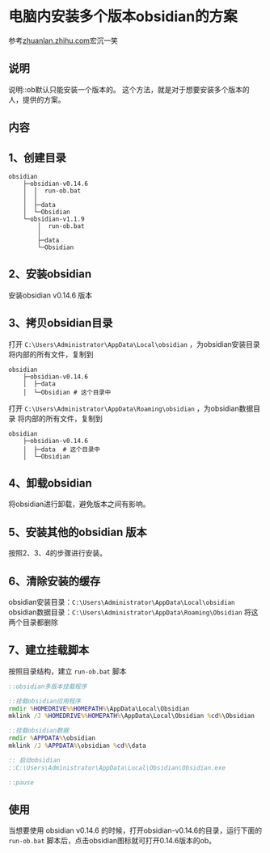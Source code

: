 # 电脑内安装多个版本obsidian的方案

参考[zhuanlan.zhihu.com](https://zhuanlan.zhihu.com/p/597253956)宏沉一笑

## **说明**

说明::ob默认只能安装一个版本的。 这个方法，就是对于想要安装多个版本的人，提供的方案。

## **内容**

## **1、创建目录**
```
obsidian
	├─obsidian-v0.14.6
	│  │  run-ob.bat
	│  │
	│  ├─data
	│  └─Obsidian
	└─obsidian-v1.1.9
		│  run-ob.bat
		│
		├─data
		└─Obsidian
```

## **2、安装obsidian**

安装obsidian v0.14.6 版本

## **3、拷贝obsidian目录**
打开 `C:\Users\Administrator\AppData\Local\obsidian` ，为obsidian安装目录
将内部的所有文件，复制到
```
obsidian
	├─obsidian-v0.14.6
	│  ├─data
	│  └─Obsidian # 这个目录中
```

打开 `C:\Users\Administrator\AppData\Roaming\obsidian` ，为obsidian数据目录
将内部的所有文件，复制到
```
obsidian
	├─obsidian-v0.14.6
	│  ├─data  # 这个目录中
	│  └─Obsidian
```

## **4、卸载obsidian**

将obsidian进行卸载，避免版本之间有影响。

## **5、安装其他的obsidian 版本**

按照2、3、4的步骤进行安装。

## **6、清除安装的缓存**

obsidian安装目录：`C:\Users\Administrator\AppData\Local\obsidian`
obsidian数据目录：`C:\Users\Administrator\AppData\Roaming\Obsidian`
将这两个目录都删除

## **7、建立挂载脚本**

按照目录结构，建立 `run-ob.bat` 脚本
```bat
::obsidian多版本挂载程序

::挂载obsidian应用程序
rmdir %HOMEDRIVE%%HOMEPATH%\AppData\Local\Obsidian
mklink /J %HOMEDRIVE%%HOMEPATH%\AppData\Local\Obsidian %cd%\Obsidian

::挂载obsidian数据
rmdir %APPDATA%\obsidian
mklink /J %APPDATA%\obsidian %cd%\data

:: 启动obsidian
::C:\Users\Administrator\AppData\Local\Obsidian\Obsidian.exe

::pause
```

## **使用**

当想要使用 obsidian v0.14.6 的时候，打开obsidian-v0.14.6的目录，运行下面的 `run-ob.bat` 脚本后，点击obsidian图标就可打开0.14.6版本的ob。